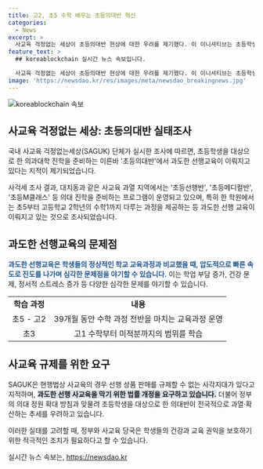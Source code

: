 ```yaml
---
title: 고2, 초5 수학 배우는 초등의대반 혁신
categories:
  - News
excerpt: >
  사교육 걱정없는 세상이 초등의대반 현상에 대한 우려를 제기했다. 이 이니셔티브는 초등학생부터 의과대학 진학을 대비하는 선행 교육과정을 운영하는데, 이에 대한 지적이 나왔다. 사걱세는 전국적으로 초등선행반과 같은 프로그램이 과열하고 확산되고 있다고 밝혔으며, 이러한 교육이 과도하다는 비판을 받았다. 특히, 초등의대반이 초5부터 시작해 고3 이과 수학까지 39개월 동안 진행된다는 점에 대해 우려를 표명했다. 이에 대한 해결책으로 사걱세는 과도한 선행 사교육을 막기 위한 법률 개정을 요구하고 있다.
feature_text: >
  ## koreablockchain 실시간 뉴스 속보입니다.

  사교육 걱정없는 세상이 초등의대반 현상에 대한 우려를 제기했다. 이 이니셔티브는 초등학생부터 의과대학 진학을 대비하는 선행 교육과정을 운영하는데, 이에 대한 지적이 나왔다. 사걱세는 전국적으로 초등선행반과 같은 프로그램이 과열하고 확산되고 있다고 밝혔으며, 이러한 교육이 과도하다는 비판을 받았다. 특히, 초등의대반이 초5부터 시작해 고3 이과 수학까지 39개월 동안 진행된다는 점에 대해 우려를 표명했다. 이에 대한 해결책으로 사걱세는 과도한 선행 사교육을 막기 위한 법률 개정을 요구하고 있다.
image: 'https://newsdao.kr/res/images/meta/newsdao_breakingnews.jpg'
---
```


<p><img src="https://newsdao.kr/res/images/meta/newsdao_breakingnews.jpg" alt="koreablockchain 속보" /></p>

<h2 data-ke-size="size26">사교육 걱정없는 세상: 초등의대반 실태조사</h2>

<p>국내 사교육 걱정없는세상(SAGUK) 단체가 실시한 조사에 따르면, 초등학생을 대상으로 한 의과대학 진학을 준비하는 이른바 '초등의대반'에서 과도한 선행교육이 이뤄지고 있다는 지적이 제기되었습니다.</p>

<p data-ke-size="size16">사걱세 조사 결과, 대치동과 같은 사교육 과열 지역에서는 '초등선행반', '초등메디컬반', '초등M클래스' 등 의대 진학을 준비하는 프로그램이 운영되고 있으며, 특히 한 학원에서는 초5부터 고등학교 2학년의 수학1까지 다루는 과정을 제공하는 등 과도한 선행 교육이 이뤄지고 있는 것으로 조사되었습니다.</p>

<h2 data-ke-size="size26">과도한 선행교육의 문제점</h2>

<p><b><span style="color: #1a5490;">과도한 선행교육은 학생들의 정상적인 학교 교육과정과 비교했을 때, 압도적으로 빠른 속도로 진도를 나가며 심각한 문제점을 야기할 수 있습니다.</span></b> 이는 학업 부담 증가, 건강 문제, 정서적 스트레스 증가 등 다양한 심각한 문제를 야기할 수 있습니다.</p>

<table>
    <tr>
        <td style="text-align: center; height: 17px;"><b>학습 과정</b></td>
        <td style="text-align: center; height: 17px;"><b>내용</b></td>
    </tr>
    <tr>
        <td style="text-align: center; height: 17px;">초5 - 고2</td>
        <td style="text-align: center; height: 17px;">39개월 동안 수학 과정 전반을 마치는 교육과정 운영</td>
    </tr>
    <tr>
        <td style="text-align: center; height: 17px;">초3</td>
        <td style="text-align: center; height: 17px;">고1 수학부터 미적분까지의 범위를 학습</td>
    </tr>
</table>

<h2 data-ke-size="size26">사교육 규제를 위한 요구</h2>

<p>SAGUK은 현행법상 사교육의 경우 선행 상품 판매를 규제할 수 없는 사각지대가 있다고 지적하며, <b><span style="background-color: #21538527;">과도한 선행 사교육을 막기 위한 법률 개정을 요구하고 있습니다.</span></b> 더불어 정부의 의대 정원 확대 방침과 맞물려 초등학생을 대상으로 한 의대반이 전국적으로 과열·확산하는 추세를 우려하고 있습니다.</p>

<p>이러한 실태를 고려할 때, 정부와 사교육 당국은 학생들의 건강과 교육 권익을 보호하기 위한 적극적인 조치가 필요하다고 할 수 있습니다.</p>
실시간 뉴스 속보는, <a href="https://newsdao.kr" rel="dofollow">https://newsdao.kr</a>


